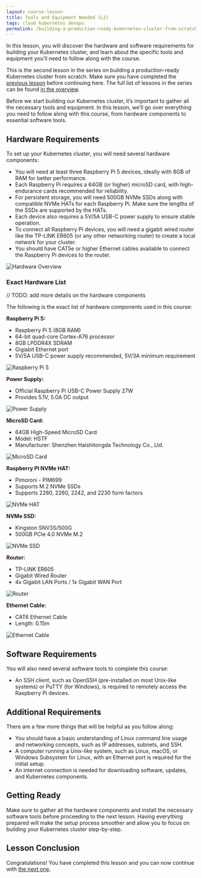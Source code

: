 ```yaml
---
layout: course-lesson
title: Tools and Equipment Needed (L2)
tags: cloud kubernetes devops
permalink: /building-a-production-ready-kubernetes-cluster-from-scratch/lesson-2
---
```


In this lesson, you will discover the hardware and software requirements for
building your Kubernetes cluster, and learn about the specific tools and
equipment you’ll need to follow along with the course.

This is the second lesson in the series on building a production-ready
Kubernetes cluster from scratch. Make sure you have completed the
[previous lesson](/building-a-production-ready-kubernetes-cluster-from-scratch/lesson-1)
before continuing here. The full list of lessons in the series can be found
[in the overview](/building-a-production-ready-kubernetes-cluster-from-scratch).

Before we start building our Kubernetes cluster, it’s important to gather all
the necessary tools and equipment. In this lesson, we’ll go over everything you
need to follow along with this course, from hardware components to essential
software tools.

## Hardware Requirements

To set up your Kubernetes cluster, you will need several hardware components:

- You will need at least three Raspberry Pi 5 devices, ideally with 8GB of RAM
  for better performance.
- Each Raspberry Pi requires a 64GB (or higher) microSD card, with
  high-endurance cards recommended for reliability.
- For persistent storage, you will need 500GB NVMe SSDs along with compatible
  NVMe HATs for each Raspberry Pi. Make sure the lengths of the SSDs are
  supported by the HATs.
- Each device also requires a 5V/5A USB-C power supply to ensure stable
  operation.
- To connect all Raspberry Pi devices, you will need a gigabit wired router like
  the TP-LINK ER605 (or any other networking router) to create a local network
  for your cluster.
- You should have CAT5e or higher Ethernet cables available to connect the
  Raspberry Pi devices to the router.

![Hardware Overview](/assets/blog/2024-09-15-building-a-production-ready-kubernetes-cluster-from-scratch/hardware-overview.jpg)

### Exact Hardware List

// TODO: add more details on the hardware components

The following is the exact list of hardware components used in this course:

**Raspberry Pi 5:**

- Raspberry Pi 5 (8GB RAM)
- 64-bit quad-core Cortex-A76 processor
- 8GB LPDDR4X SDRAM
- Gigiabit Ethernet port
- 5V/5A USB-C power supply recommended, 5V/3A minimum requirement

![Raspberry Pi 5](/assets/blog/2024-09-15-building-a-production-ready-kubernetes-cluster-from-scratch/raspberry-pi.jpg)

**Power Supply:**

- Official Raspberry Pi USB-C Power Supply 27W
- Provides 5.1V, 5.0A DC output

![Power Supply](/assets/blog/2024-09-15-building-a-production-ready-kubernetes-cluster-from-scratch/power-supply.jpg)

**MicroSD Card:**

- 64GB High-Speed MicroSD Card
- Model: HSTF
- Manufacturer: Shenzhen Haishitongda Technology Co., Ltd.

![MicroSD Card](/assets/blog/2024-09-15-building-a-production-ready-kubernetes-cluster-from-scratch/microsd-card.jpg)

**Raspberry PI NVMe HAT:**

- Pimoroni - PIM699
- Supports M.2 NVMe SSDs
- Supports 2280, 2260, 2242, and 2230 form factors

![NVMe HAT](/assets/blog/2024-09-15-building-a-production-ready-kubernetes-cluster-from-scratch/nvme-hat.jpg)

**NVMe SSD:**

- Kingston SNV3S/500G
- 500GB PCIe 4.0 NVMe M.2

![NVMe SSD](/assets/blog/2024-09-15-building-a-production-ready-kubernetes-cluster-from-scratch/nvme-ssd.jpg)

**Router:**

- TP-LINK ER605
- Gigabit Wired Router
- 4x Gigabit LAN Ports / 1x Gigabit WAN Port

![Router](/assets/blog/2024-09-15-building-a-production-ready-kubernetes-cluster-from-scratch/router.jpg)

**Ethernet Cable:**

- CAT6 Ethernet Cable
- Length: 0.15m

![Ethernet Cable](/assets/blog/2024-09-15-building-a-production-ready-kubernetes-cluster-from-scratch/ethernet-cables.jpg)

## Software Requirements

You will also need several software tools to complete this course:

- An SSH client, such as OpenSSH (pre-installed on most Unix-like systems) or
  PuTTY (for Windows), is required to remotely access the Raspberry Pi devices.

## Additional Requirements

There are a few more things that will be helpful as you follow along:

- You should have a basic understanding of Linux command line usage and
  networking concepts, such as IP addresses, subnets, and SSH.
- A computer running a Unix-like system, such as Linux, macOS, or Windows
  Subsystem for Linux, with an Ethernet port is required for the initial setup.
- An internet connection is needed for downloading software, updates, and
  Kubernetes components.

## Getting Ready

Make sure to gather all the hardware components and install the necessary
software tools before proceeding to the next lesson. Having everything prepared
will make the setup process smoother and allow you to focus on building your
Kubernetes cluster step-by-step.

## Lesson Conclusion

Congratulations! You have completed this lesson and you can now continue with
[the next one](/building-a-production-ready-kubernetes-cluster-from-scratch/lesson-3).
